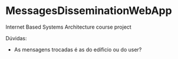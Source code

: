 # MessagesDisseminationWebApp
Internet Based Systems Architecture course project

Dúvidas:
- As mensagens trocadas é as do edíficio ou do user?
